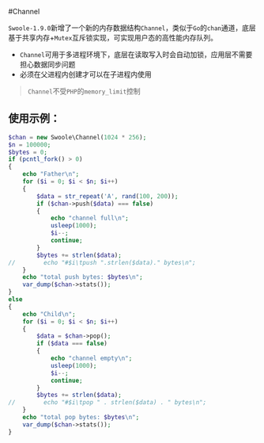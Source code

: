 #Channel

 `Swoole-1.9.0`新增了一个新的内存数据结构`Channel`，类似于`Go`的`chan`通道，底层基于共享内存+`Mutex`互斥锁实现，可实现用户态的高性能内存队列。

* `Channel`可用于多进程环境下，底层在读取写入时会自动加锁，应用层不需要担心数据同步问题
* 必须在父进程内创建才可以在子进程内使用

> `Channel`不受`PHP`的`memory_limit`控制

使用示例：
----
```php
$chan = new Swoole\Channel(1024 * 256);
$n = 100000;
$bytes = 0;
if (pcntl_fork() > 0)
{
    echo "Father\n";
    for ($i = 0; $i < $n; $i++)
    {
        $data = str_repeat('A', rand(100, 200));
        if ($chan->push($data) === false)
        {
            echo "channel full\n";
            usleep(1000);
            $i--;
            continue;
        }
        $bytes += strlen($data);
//        echo "#$i\tpush ".strlen($data)." bytes\n";
    }
    echo "total push bytes: $bytes\n";
    var_dump($chan->stats());
}
else
{
    echo "Child\n";
    for ($i = 0; $i < $n; $i++)
    {
        $data = $chan->pop();
        if ($data === false)
        {
            echo "channel empty\n";
            usleep(1000);
            $i--;
            continue;
        }
        $bytes += strlen($data);
//        echo "#$i\tpop " . strlen($data) . " bytes\n";
    }
    echo "total pop bytes: $bytes\n";
    var_dump($chan->stats());
}
```